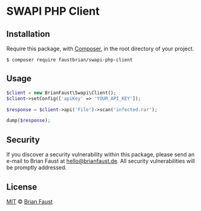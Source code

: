 # SWAPI PHP Client

## Installation

Require this package, with [Composer](https://getcomposer.org/), in the root directory of your project.

```
$ composer require faustbrian/swapi-php-client
```

## Usage

```php
$client = new BrianFaust\Swapi\Client();
$client->setConfig(['apiKey' => 'YOUR_API_KEY']);

$response = $client->api('File')->scan('infected.rar');

dump($response);
```

## Security

If you discover a security vulnerability within this package, please send an e-mail to Brian Faust at hello@brianfaust.de. All security vulnerabilities will be promptly addressed.

## License

[MIT](LICENSE) © [Brian Faust](https://brianfaust.de)
